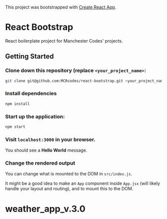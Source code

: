 This project was bootstrapped with [Create React App](https://github.com/facebook/create-react-app).

# React Bootstrap

React boilerplate project for Manchester Codes' projects.

## Getting Started

### Clone down this repository (replace `<your_project_name>`:

```bash
git clone git@github.com:MCRcodes/react-bootstrap.git <your_project_name>
```

### Install dependencies

```bash
npm install
```

### Start up the application:

```bash
npm start
```

### Visit `localhost:3000` in your browser.

You should see a **Hello World** message.

### Change the rendered output

You can change what is mounted to the DOM in `src/index.js`.

It might be a good idea to make an `App` component inside `App.jsx` (will likely handle your layout and routing), and to mount this to the DOM.
# weather_app_v.3.0

